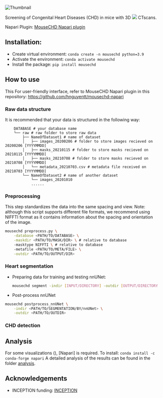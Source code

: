 ![Thumbnail](https://raw.githubusercontent.com/hnguyentt/MouseCHD/master/assets/thumbnail.png)

Screening of Congenital Heart Diseases (CHD) in mice with 3D <img src="https://latex.codecogs.com/svg.latex?\mu" /> CTscans.

Napari Plugin: [MouseCHD Napari plugin](https://github.com/hnguyentt/mousechd-napari)

## Installation:
* Create virtual environment: `conda create -n mousechd python=3.9`
* Activate the environment: `conda activate mousechd`
* Install the package: `pip install mousechd`
  
## How to use
This 
For user-friendly interface, refer to MouseCHD Napari plugin in this repository: https://github.com/hnguyentt/mousechd-napari

### Raw data structure

It is recommended that your data is structured in the following way:
```
    DATABASE # your database name
    └── raw # raw folder to store raw data
        ├── NameOfDataset1 # name of dataset
        │   ├── images_20200206 # folder to store images recieved on 20200206 [YYYYMMDD]
        │   ├── masks_20210115 # folder to store masks recieved on 20210115 [YYYYMMDD]
        │   ├── masks_20210708 # folder to store masks recieved on 20210708 [YYYYMMDD]
        │   └── metadata_20210703.csv # metadata file received on 20210703 [YYYYMMDD]
        └── NameOfDataset2 # name of another dataset
            └── images_20201010
            ......
```

### Preprocessing

This step standardizes the data into the same spacing and view.
Note: although this script supports different file formats, we recommend using NIFFTI format as it contains information about the spacing and orientation of the image.

```bash
mousechd preprocess.py \
    -database <PATH/TO/DATABASE> \
    -maskdir <PATH/TO/MASK/DIR> \ # relative to database
    -masktype NIFFTI \ # relative to database
    -metafile <PATH/TO/META/FILE> \
    -outdir <PATH/TO/OUTPUT/DIR>
```

### Heart segmentation
* Preparing data for training and testing nnUNet:
  ```bash
  mousechd segment -indir [INPUT/DIRECTORY] -outdir [OUTPUT/DIRECTORY]
  ```

* Post-process nnUNet
```bash
mousechd postprocess_nnUNet \
    -indir <PATH/TO/SEGMENTATION/BY/nnUNet> \
    -outdir <PATH/TO/OUTDIR>
```

### CHD detection

## Analysis
For some visualizations (), [Napari] is required. To install: `conda install -c conda-forge napari`
A detailed analysis of the results can be found in the folder [analysis](./analysis/).

## Acknowledgements
* INCEPTION funding: [INCEPTION](https://www.inception-program.fr/en) 
